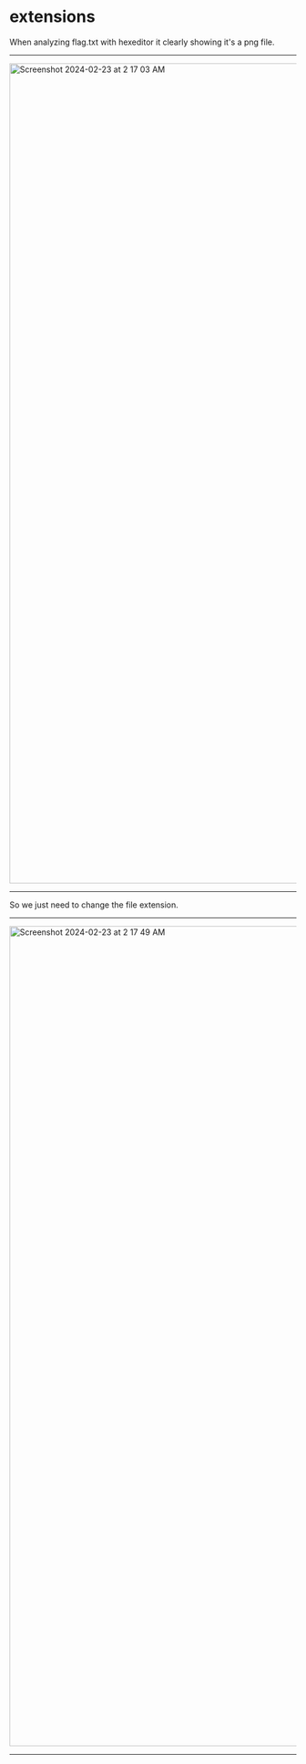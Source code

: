 # extensions

When analyzing flag.txt with hexeditor it clearly showing it's a png file.

---

<img width="1440" alt="Screenshot 2024-02-23 at 2 17 03 AM" src="https://github.com/Lynk4/PicoCTF/assets/44930131/4268b13b-123e-44aa-ad3c-0677e6c62b2f">

---

So we just need to change the file extension.

---

<img width="1440" alt="Screenshot 2024-02-23 at 2 17 49 AM" src="https://github.com/Lynk4/PicoCTF/assets/44930131/27afb54c-a0d6-4675-ad5e-5240d509aaa6">

---
